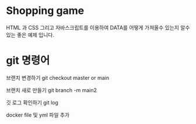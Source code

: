 # Shopping game

HTML 과 CSS 그리고 자바스크립트를 이용하여 DATA를 어떻게 가져올수 있는지 알수 있는 좋은 예제 입니다.

# git 명령어

브랜치 변경하기
git checkout master or main

브랜치 새로 만들기
git branch -m main2

깃 로그 확인하기
git log

docker file 및 yml 파일 추가
